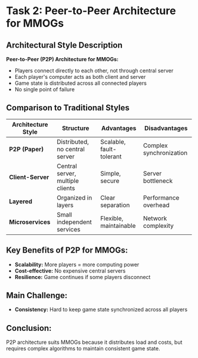 # Task 2: Peer-to-Peer Architecture for MMOGs

## Architectural Style Description

**Peer-to-Peer (P2P) Architecture for MMOGs:**
- Players connect directly to each other, not through central server
- Each player's computer acts as both client and server
- Game state is distributed across all connected players
- No single point of failure

## Comparison to Traditional Styles

| Architecture Style | Structure | Advantages | Disadvantages |
|-------------------|-----------|------------|---------------|
| **P2P (Paper)** | Distributed, no central server | Scalable, fault-tolerant | Complex synchronization |
| **Client-Server** | Central server, multiple clients | Simple, secure | Server bottleneck |
| **Layered** | Organized in layers | Clear separation | Performance overhead |
| **Microservices** | Small independent services | Flexible, maintainable | Network complexity |

## Key Benefits of P2P for MMOGs:
- **Scalability:** More players = more computing power
- **Cost-effective:** No expensive central servers
- **Resilience:** Game continues if some players disconnect

## Main Challenge:
- **Consistency:** Hard to keep game state synchronized across all players

## Conclusion:
P2P architecture suits MMOGs because it distributes load and costs, but requires complex algorithms to maintain consistent game state.
